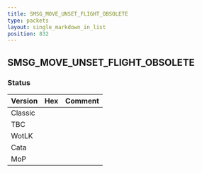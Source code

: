 ```yaml
---
title: SMSG_MOVE_UNSET_FLIGHT_OBSOLETE
type: packets
layout: single_markdown_in_list
position: 832
---
```


## SMSG_MOVE_UNSET_FLIGHT_OBSOLETE

### Status

Version | Hex | Comment
---------- | ---------- | ---------- 
Classic |  |  
TBC |  |  
WotLK |  |  
Cata |  |  
MoP |  |  